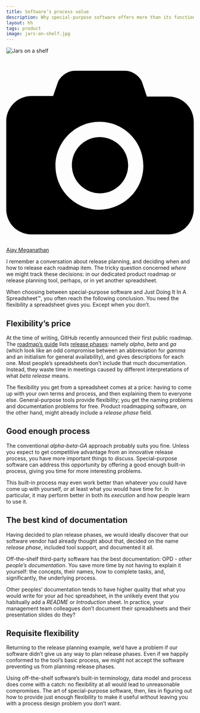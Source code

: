 ```yaml
---
title: Software’s process value
description: Why special-purpose software offers more than its functionality
layout: hh
tags: product
image: jars-on-shelf.jpg
---
```


![Jars on a shelf](jars-on-shelf.jpg)

<a class="unsplash" href="https://unsplash.com/photos/M8TRK8u7A6A" rel="noopener noreferrer" title="Photo by Ajay Meganathan"><span><svg xmlns="http://www.w3.org/2000/svg" viewBox="0 0 32 32"><title>unsplash-logo</title><path d="M20.8 18.1c0 2.7-2.2 4.8-4.8 4.8s-4.8-2.1-4.8-4.8c0-2.7 2.2-4.8 4.8-4.8 2.7.1 4.8 2.2 4.8 4.8zm11.2-7.4v14.9c0 2.3-1.9 4.3-4.3 4.3h-23.4c-2.4 0-4.3-1.9-4.3-4.3v-15c0-2.3 1.9-4.3 4.3-4.3h3.7l.8-2.3c.4-1.1 1.7-2 2.9-2h8.6c1.2 0 2.5.9 2.9 2l.8 2.4h3.7c2.4 0 4.3 1.9 4.3 4.3zm-8.6 7.5c0-4.1-3.3-7.5-7.5-7.5-4.1 0-7.5 3.4-7.5 7.5s3.3 7.5 7.5 7.5c4.2-.1 7.5-3.4 7.5-7.5z"></path></svg></span><span>Ajay Meganathan</span></a>

<!--
1. Spreadsheets are more flexible, but that isn’t always what you need.
2. Special-purpose software gives you an off-the-shelf process.
3. You don’t need your own process if it won’t give you competitive advantage.
4. Someone else’s generic process will be good enough, maybe better than what you will come up with.
5. You save time by not having to come up with your own process.
6. You save more time by not having to explain it yourself.
7. The art of special-purpose software is providing flexibility as well.
-->

I remember a conversation about release planning, and deciding when and how to release each roadmap item.
The tricky question concerned _where_ we might track these decisions:
in our dedicated product roadmap or release planning tool, perhaps, or in yet another spreadsheet.

When choosing between special-purpose software and Just Doing It In A Spreadsheet™, you often reach the following conclusion.
You need the flexibility a spreadsheet gives you.
Except when you don’t.

## Flexibility’s price

At the time of writing, GitHub recently announced their first public roadmap.
The [roadmap’s guide](https://github.com/github/roadmap/blob/main/README.md)
lists [release phases](https://github.com/github/roadmap/blob/main/README.md#release-phases): 
namely _alpha_, _beta_ and _ga_ (which look like an odd compromise between an abbreviation for _gamma_ and an initialism for general availability), and gives descriptions for each one.
Most people’s spreadsheets don’t include that much documentation.
Instead, they waste time in meetings caused by different interpretations of what _beta release_ means.

The flexibility you get from a spreadsheet comes at a price: having to come up with your own terms and process, and then explaining them to everyone else.
General-purpose tools provide flexibility;
you get the naming problems and documentation problems for free. 
Product roadmapping software, on the other hand, might already include a _release phase_ field.

## Good enough process

The conventional _alpha-beta-GA_ approach probably suits you fine.
Unless you expect to get competitive advantage from an innovative release process, you have more important things to discuss.
Special-purpose software can address this opportunity by offering a good enough built-in process, giving you time for more interesting problems.

This built-in process may even work better than whatever you could have come up with yourself, or at least what you would have time for.
In particular, it may perform better in both its _execution_ and how people learn to use it.

## The best kind of documentation

Having decided to plan release phases, we would ideally discover that our software vendor had already thought about that, decided on the name _release phase_, included tool support, and documented it all.

Off-the-shelf third-party software has the best documentation:
OPD - _other people’s documentation_. 
You save more time by not having to explain it yourself: the concepts, their names, how to complete tasks, and, significantly, the underlying process.

Other peoples’ documentation tends to have higher quality that what you would write for your ad hoc spreadsheet, in the unlikely event that you habitually add a _README_ or _Introduction_ sheet.
In practice, your management team colleagues don’t document their spreadsheets and their presentation slides do they?

## Requisite flexibility

Returning to the release planning example, we’d have a problem if our software didn’t give us any way to plan release phases.
Even if we happily conformed to the tool’s basic process, we might not accept the software preventing us from planning release phases.

Using off-the-shelf software’s built-in terminology, data model and process does come with a catch: no flexibility at all would lead to unreasonable compromises.
The art of special-purpose software, then, lies in figuring out how to provide just enough flexibility to make it useful without leaving you with a process design problem you don’t want.
